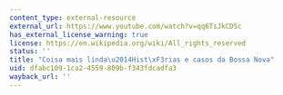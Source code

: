 ```yaml
---
content_type: external-resource
external_url: https://www.youtube.com/watch?v=qq6TsJkCDSc
has_external_license_warning: true
license: https://en.wikipedia.org/wiki/All_rights_reserved
status: ''
title: "Coisa mais linda\u2014Hist\xF3rias e casos da Bossa Nova"
uid: dfabc109-1ca2-4559-809b-f343fdcadfa3
wayback_url: ''
---
```

